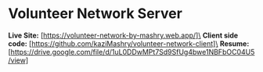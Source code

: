 # Volunteer Network Server
**Live Site:** [https://volunteer-network-by-mashry.web.app/]\
**Client side code:** [https://github.com/kaziMashry/volunteer-network-client]\
**Resume:** [https://drive.google.com/file/d/1uL0DDwMPt7Sd9SfUg4bwe1NBFbOC04U5/view]
